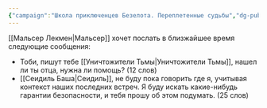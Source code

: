 ```yaml
---
{"campaign":"Школа приключенцев Безелота. Переплетенные судьбы","dg-publish":true,"dg-permalink":"malcer-sending-messages","permalink":"/malcer-sending-messages/","dgPassFrontmatter":true}
---
```



[[Мальсер Лекмен\|Мальсер]] хочет послать в близжайшее время следующие сообщения:
- Тоби, пишут тебе [[Уничтожители Тьмы\|Уничтожители Тьмы]], нашел ли ты отца, нужна ли помощь? (12 слов)
- [[Сеидиль Баша\|Сеидиль]], не буду пока говорить где я, учитывая контекст наших последних встреч. Я буду искать какие-нибудь гарантии безопасности, и тебя прошу об этом подумать. (25 слов)

